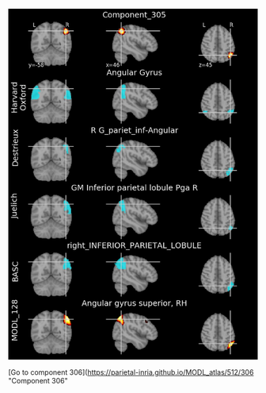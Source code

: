 


![305](preliminary/305.jpg "Component 305")

[Go to component 306](https://parietal-inria.github.io/MODL_atlas/512/306 "Component 306"